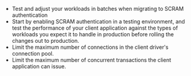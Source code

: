 - Test and adjust your workloads in batches when migrating to SCRAM authentication
- Start by enabling SCRAM authentication in a testing environment, and test the performance of your client application against the types of workloads you expect it to handle in production before rolling the changes out to production.
- Limit the maximum number of connections in the client driver's connection pool.
- Limit the maximum number of concurrent transactions the client application can issue.
